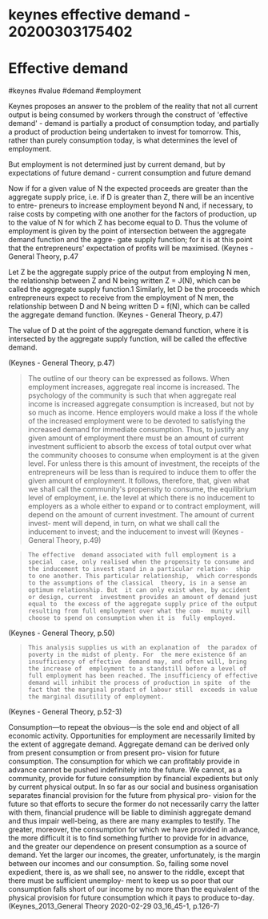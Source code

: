keynes effective demand - 20200303175402
========================================



# Effective demand

#keynes #value #demand #employment

Keynes proposes an answer to the problem of the reality that not all current output is being consumed by workers through the construct of 'effective demand' - demand is partially a product of consumption today, and partially a product of production being undertaken to invest for tomorrow. This, rather than purely consumption today, is what determines the level of employment.

But employment is not determined just by current demand, but by expectations of future demand - current consumption and future demand

Now if for a given value of N the expected proceeds  are greater than the aggregate supply price, i.e. if D is  greater than Z, there will be an incentive to entre-  preneurs to increase employment beyond N and, if  necessary, to raise costs by competing with one another  for the factors of production, up to the value of N for  which Z has become equal to D. Thus the volume  of employment is given by the point of intersection  between the aggregate demand function and the aggre-  gate supply function; for it is at this point that the  entrepreneurs' expectation of profits will be maximised.
(Keynes - General Theory, p.47

Let Z be the aggregate supply price of the output  from employing N men, the relationship between Z and  N being written Z = J(N), which can be called the  aggregate supply function.1   Similarly, let D be the  proceeds which entrepreneurs expect to receive from  the employment of N men, the relationship between  D and N being written D = f(N), which can be called  the aggregate demand function.
(Keynes - General Theory, p.47)

The value of D at the point of the aggregate demand  function, where it is intersected by the aggregate  supply function, will be called the effective demand.
    
(Keynes - General Theory, p.47)



>   The outline of our theory can be expressed as  follows. When employment increases, aggregate real  income is increased. The psychology of the community is such that when aggregate real income is  increased aggregate consumption is increased, but not  by so much as income. Hence employers would  make a loss if the whole of the increased employment  were to be devoted to satisfying the increased demand  for immediate consumption. Thus, to justify any  given amount of employment there must be an amount  of current investment sufficient to absorb the excess of  total output over what the community chooses to  consume when employment is at the given level. For  unless there is this amount of investment, the receipts  of the entrepreneurs will be less than is required to  induce them to offer the given amount of employment.  It follows, therefore, that, given what we shall call the  community's propensity to consume, the equilibrium  level of employment, i.e. the level at which there is no  inducement to employers as a whole either to expand  or to contract employment, will depend on the amount  of current investment. The amount of current invest-  ment will depend, in turn, on what we shall call the  inducement to invest; and the inducement to invest will
(Keynes - General Theory, p.49)

>     The effective  demand associated with full employment is a special  case, only realised when the propensity to consume and  the inducement to invest stand in a particular relation-  ship to one another. This particular relationship,  which corresponds to the assumptions of the classical  theory, is in a sense an optimum relationship. But  it can only exist when, by accident or design, current  investment provides an amount of demand just equal to  the excess of the aggregate supply price of the output  resulting from full employment over what the com-  munity will choose to spend on consumption when it is  fully employed.
(Keynes - General Theory, p.50)
    
>     This analysis supplies us with an explanation of  the paradox of poverty in the midst of plenty. For  the mere existence 6f an insufficiency of effective  demand may, and often will, bring the increase of  employment to a standstill before a level of full employment has been reached. The insufficiency of effective  demand will inhibit the process of production in spite  of the fact that the marginal product of labour still  exceeds in value the marginal disutility of employment.
(Keynes - General Theory, p.52-3)

Consumption—to repeat the obvious—is the sole  end and object of all economic activity. Opportunities  for employment are necessarily limited by the extent of  aggregate demand. Aggregate demand can be derived  only from present consumption or from present pro-  vision for future consumption. The consumption for  which we can profitably provide in advance cannot be  pushed indefinitely into the future. We cannot, as a  community, provide for future consumption by financial  expedients but only by current physical output. In so  far as our social and business organisation separates  financial provision for the future from physical pro-  vision for the future so that efforts to secure the former  do not necessarily carry the latter with them, financial  prudence will be liable to diminish aggregate demand  and thus impair well-being, as there are many examples to testify. The greater, moreover, the consumption for which we have provided in advance, the more difficult  it is to find something further to provide for in advance,  and the greater our dependence on present consumption  as a source of demand. Yet the larger our incomes,  the greater, unfortunately, is the margin between our  incomes and our consumption. So, failing some novel  expedient, there is, as we shall see, no answer to the  riddle, except that there must be sufficient unemploy-  ment to keep us so poor that our consumption falls  short of our income by no more than the equivalent of  the physical provision for future consumption which  it pays to produce to-day.
(Keynes_2013_General Theory 2020-02-29 03_16_45-1, p.126-7)